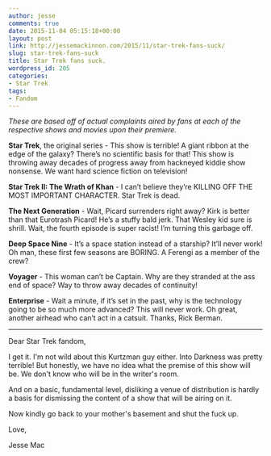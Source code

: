 ```yaml
---
author: jesse
comments: true
date: 2015-11-04 05:15:18+00:00
layout: post
link: http://jessemackinnon.com/2015/11/star-trek-fans-suck/
slug: star-trek-fans-suck
title: Star Trek fans suck.
wordpress_id: 205
categories:
- Star Trek
tags:
- Fandom
---
```


_These are based off of actual complaints aired by fans at each of the respective shows and movies upon their premiere._

**Star Trek**, the original series - This show is terrible! A giant ribbon at the edge of the galaxy? There’s no scientific basis for that! This show is throwing away decades of progress away from hackneyed kiddie show nonsense. We want hard science fiction on television!

**Star Trek II: The Wrath of Khan** - I can’t believe they’re KILLING OFF THE MOST IMPORTANT CHARACTER. Star Trek is dead.

**The Next Generation** - Wait, Picard surrenders right away? Kirk is better than that Eurotrash Picard! He’s a stuffy bald jerk. That Wesley kid sure is shrill. Wait, the fourth episode is super racist! I’m turning this garbage off.

**Deep Space Nine** - It’s a space station instead of a starship? It’ll never work! Oh man, these first few seasons are BORING. A Ferengi as a member of the crew?

**Voyager** - This woman can’t be Captain. Why are they stranded at the ass end of space? Way to throw away decades of continuity!

**Enterprise** - Wait a minute, if it’s set in the past, why is the technology going to be so much more advanced? This will never work. Oh great, another airhead who can’t act in a catsuit. Thanks, Rick Berman.



* * *



Dear Star Trek fandom,

I get it. I'm not wild about this Kurtzman guy either. Into Darkness was pretty terrible! But honestly, we have no idea what the premise of this show will be. We don't know who will be in the writer's room.

And on a basic, fundamental level, disliking a venue of distribution is hardly a basis for dismissing the content of a show that will be airing on it.

Now kindly go back to your mother's basement and shut the fuck up.

Love,

Jesse Mac
